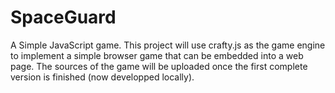 SpaceGuard
==========

A Simple JavaScript game. This project will use crafty.js as the game engine to implement a simple browser game that can be embedded into a web page. The sources of the game will be uploaded once the first complete version is finished (now developped locally).
